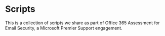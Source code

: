 # Scripts

This is a collection of scripts we share as part of Office 365 Assessment for Email Security, a Microsoft Premier Support engagement.

